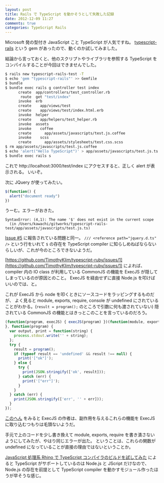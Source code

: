 ```yaml
---
layout: post
title: Rails で TypeScript を動かそうとして失敗した記録
date: 2012-12-09 11:27
comments: true
categories: TypeScript Rails
---
```


Microsoft 発の型付き JavaScript こと TypeScript が人気ですね。
[typescript-rails](https://github.com/klaustopher/typescript-rails) という gem があったので、動くのか試してみました。

結論から言っておくと、他のスクリプトやライブラリを参照する TypeScript をコンパイルすることが今回はできませんでした。

<!-- more -->

``` sh
$ rails new typescript-rails-test -T
$ echo 'gem "typescript-rails"' >> Gemfile
$ bundle
$ bundle exec rails g controller test index
      create  app/controllers/test_controller.rb
       route  get "test/index"
      invoke  erb
      create    app/views/test
      create    app/views/test/index.html.erb
      invoke  helper
      create    app/helpers/test_helper.rb
      invoke  assets
      invoke    coffee
      create      app/assets/javascripts/test.js.coffee
      invoke    scss
      create      app/assets/stylesheets/test.css.scss
$ rm app/assets/javascripts/test.js.coffee
$ echo 'alert("Hello TypeScript")' > app/assets/javascripts/test.js.ts
$ bundle exec rails s
```

これで http://localhost:3000/test/index にアクセスすると、正しく alert が表示される。
いいぞ。

次に JQuery が使ってみたい。
``` javascript app/assets/javascripts/test.js.ts
$(function() {
  alert("document ready")
})
```

うーむ。エラーがおきた。

``` text
SyntaxError: (4,1): The name '$' does not exist in the current scope
  (in /Users/kawachi/gitworks/typescript-rails-test/app/assets/javascripts/test.js.ts)
```

[Issue #5](https://github.com/klaustopher/typescript-rails/issues/5)
に報告されている問題と同一。
`/// <reference path="jquery.d.ts" />` という行をいれて `$` の存在を TypeScript compiler に知らしめねばならないらしいが、これが今のところできないようだ。

[https://github.com/TimothyKlim/typescript-ruby/issues/1](https://github.com/TimothyKlim/typescript-ruby/issues/1)
によれば、compiler 内の IO class が利用している CommonJS の機能を ExecJS が隠してしまっているのが原因とのこと。
ExecJS を経由せずに直接 Node.js を叩けばいいのでは、と。

これが ExecJS から node を叩くときにソースコードをラッピングするものだが、
よく見ると module, exports, require, console が undefined にされていることがわかる。(`result = program();` のところで引数に何も渡されていない)
隠されている CommonJS の機能とはきっとこのことを言っているのだろう。


``` javascript execjs/support/node_runner.js
(function(program, execJS) { execJS(program) })(function(module, exports, require, console) { #{source}
}, function(program) {
  var output, print = function(string) {
    process.stdout.write('' + string);
  };
  try {
    result = program();
    if (typeof result == 'undefined' && result !== null) {
      print('["ok"]');
    } else {
      try {
        print(JSON.stringify(['ok', result]));
      } catch (err) {
        print('["err"]');
      }
    }
  } catch (err) {
    print(JSON.stringify(['err', '' + err]));
  }
});
```

[このへん](https://github.com/sstephenson/execjs/issues/91)
をみると ExecJS の作者は、副作用を与えるこれらの機能を ExecJS に取り込むつもりは毛頭ないようだ。

手元で上のコードを少し書き換えて module, exports, require を書き潰さないようにしてみたが、やはり同じエラーが出た。
ということは、これらの関数が undefined になっていることが直接の理由ではないということか。

[JavaScript 処理系 Rhino で TypeScript コンパイラのビルドを試してみた](http://vividcode.hatenablog.com/entry/ts/run-on-rhino)
によると TypeScript がサポートしているのは Node.js と JScript だけなので、Node.js の存在を前提として TypeScript compiler を動かすモジュール作ったほうが早そうな感じ。
